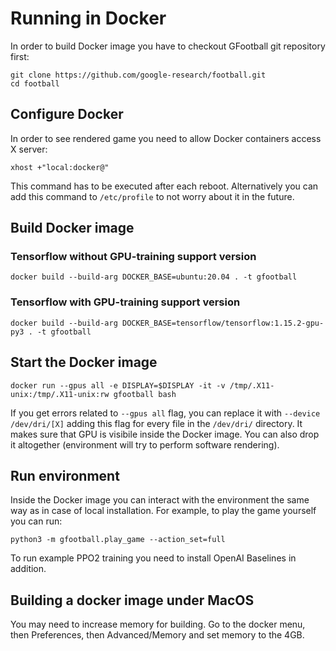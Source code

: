 # Running in Docker #
In order to build Docker image you have to checkout GFootball git repository first:

```
git clone https://github.com/google-research/football.git
cd football
```

## Configure Docker
In order to see rendered game you need to allow Docker containers access X server:

```
xhost +"local:docker@"
```

This command has to be executed after each reboot. Alternatively you can add this
command to `/etc/profile` to not worry about it in the future.

## Build Docker image

### Tensorflow without GPU-training support version

```
docker build --build-arg DOCKER_BASE=ubuntu:20.04 . -t gfootball
```

### Tensorflow with GPU-training support version

```
docker build --build-arg DOCKER_BASE=tensorflow/tensorflow:1.15.2-gpu-py3 . -t gfootball
```

## Start the Docker image

```
docker run --gpus all -e DISPLAY=$DISPLAY -it -v /tmp/.X11-unix:/tmp/.X11-unix:rw gfootball bash
```

If you get errors related to `--gpus all` flag, you can replace it with `--device /dev/dri/[X]`
adding this flag for every file in the `/dev/dri/` directory. It makes sure that GPU is
visibile inside the Docker image. You can also drop it altogether (environment
will try to perform software rendering).

## Run environment

Inside the Docker image you can interact with the environment the same way as in case of local installation.
For example, to play the game yourself you can run:

```
python3 -m gfootball.play_game --action_set=full
```

To run example PPO2 training you need to install OpenAI Baselines in addition.

## Building a docker image under MacOS

You may need to increase memory for building. Go to the docker menu, then
Preferences, then Advanced/Memory and set memory to the 4GB.
